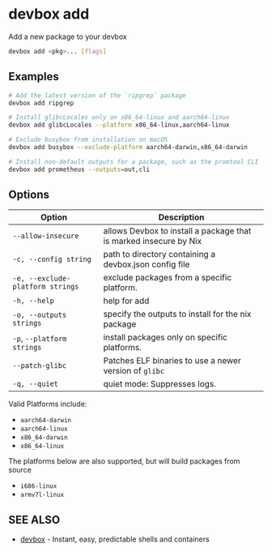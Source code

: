 # devbox add

Add a new package to your devbox

```bash
devbox add <pkg>... [flags]
```

## Examples

```bash
# Add the latest version of the `ripgrep` package
devbox add ripgrep

# Install glibcLocales only on x86_64-linux and aarch64-linux
devbox add glibcLocales --platform x86_64-linux,aarch64-linux

# Exclude busybox from installation on macOS
devbox add busybox --exclude-platform aarch64-darwin,x86_64-darwin

# Install non-default outputs for a package, such as the promtool CLI
devbox add prometheus --outputs=out,cli
```

## Options

<!-- Markdown Table of Options -->
| Option | Description |
| --- | --- |
| `--allow-insecure` | allows Devbox to install a package that is marked insecure by Nix |
| `-c, --config string` | path to directory containing a devbox.json config file |
| `-e, --exclude-platform strings` | exclude packages from a specific platform. |
| `-h, --help` | help for add |
| `-o, --outputs strings` | specify the outputs to install for the nix package | 
| `-p`, `--platform strings` | install packages only on specific platforms. |
|  `--patch-glibc` | Patches ELF binaries to use a newer version of `glibc` |
| `-q, --quiet` | quiet mode: Suppresses logs. |

Valid Platforms include:

* `aarch64-darwin`
* `aarch64-linux`
* `x86_64-darwin`
* `x86_64-linux`

The platforms below are also supported, but will build packages from source

* `i686-linux`
* `armv7l-linux`


## SEE ALSO

* [devbox](./devbox.md)	 - Instant, easy, predictable shells and containers

